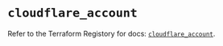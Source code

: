 # `cloudflare_account`

Refer to the Terraform Registory for docs: [`cloudflare_account`](https://registry.terraform.io/providers/cloudflare/cloudflare/4.7.1/docs/resources/account).
